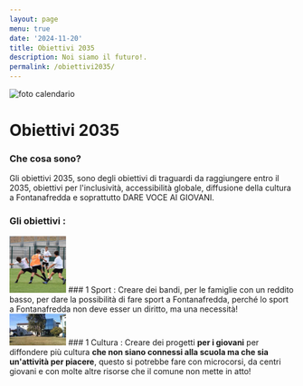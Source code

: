 ```yaml
---
layout: page
menu: true
date: '2024-11-20'
title: Obiettivi 2035
description: Noi siamo il futuro!.
permalink: /obiettivi2035/
---
```


<img class="img-rounded" src="https://encrypted-tbn0.gstatic.com/images?q=tbn:ANd9GcTbYb7L0L7S2cia1h-TnnLBc6QHwcgzmtRVzw&s" alt="foto calendario" width="200">

# Obiettivi 2035
### Che cosa sono?
Gli obiettivi 2035, sono degli obiettivi di traguardi da raggiungere entro il 2035, obiettivi per l'inclusività, accessibilità globale, diffusione della cultura a Fontanafredda e soprattutto DARE VOCE AI GIOVANI.
### Gli obiettivi : 
<img class="img-rounded" src="\assets\img\uploads\obiettivi2035-sport.jpeg" width="100">
### 1 Sport : 
Creare dei bandi, per le famiglie con un reddito basso, per dare la possibilità di fare sport a Fontanafredda, perché lo sport a Fontanafredda non deve esser un diritto, ma una necessità!


<img class="img-rounded" src="\assets\img\uploads\biblioteca-comunale.jfif" width="100">
### 1 Cultura : 
Creare dei progetti <b>per i giovani</b> per diffondere più cultura <b>che non siano connessi alla scuola ma che sia un'attività per piacere</b>, questo si potrebbe fare con microcorsi, da centri giovani e con molte altre risorse che il comune non mette in atto!